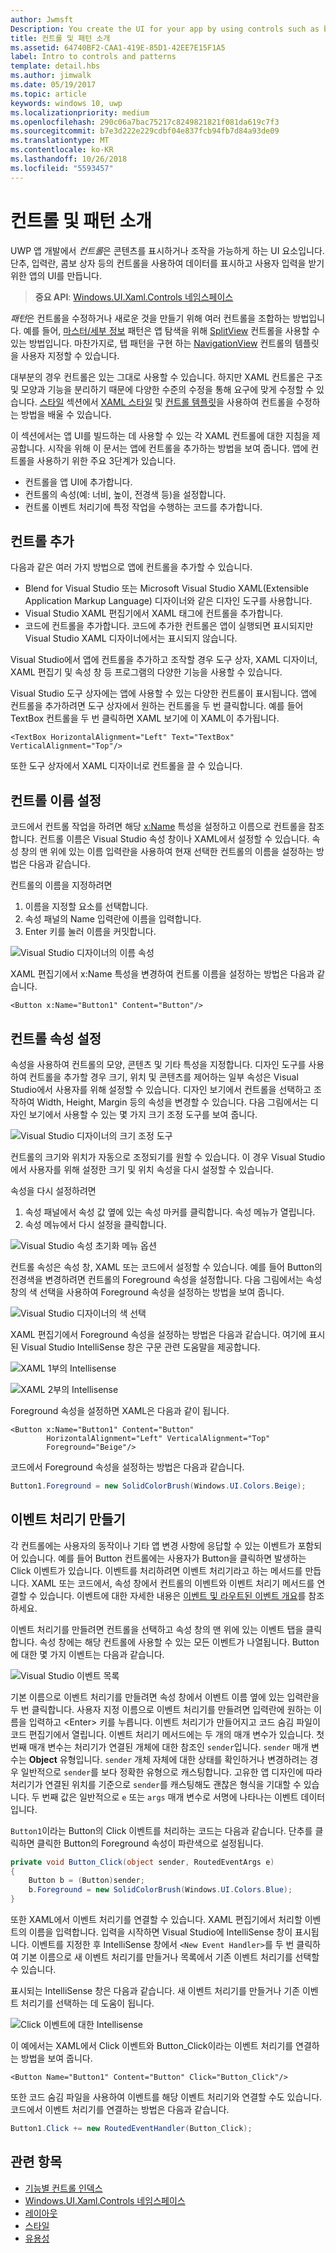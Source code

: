 ```yaml
---
author: Jwmsft
Description: You create the UI for your app by using controls such as buttons, text boxes, and combo boxes to display data and get user input. Here, we show you how to add controls to your app.
title: 컨트롤 및 패턴 소개
ms.assetid: 64740BF2-CAA1-419E-85D1-42EE7E15F1A5
label: Intro to controls and patterns
template: detail.hbs
ms.author: jimwalk
ms.date: 05/19/2017
ms.topic: article
keywords: windows 10, uwp
ms.localizationpriority: medium
ms.openlocfilehash: 290c06a7bac75217c8249821821f081da619c7f3
ms.sourcegitcommit: b7e3d222e229cdbf04e837fcb94fb7d84a93de09
ms.translationtype: MT
ms.contentlocale: ko-KR
ms.lasthandoff: 10/26/2018
ms.locfileid: "5593457"
---
```

# <a name="intro-to-controls-and-patterns"></a>컨트롤 및 패턴 소개

UWP 앱 개발에서 *컨트롤*은 콘텐츠를 표시하거나 조작을 가능하게 하는 UI 요소입니다. 단추, 입력란, 콤보 상자 등의 컨트롤을 사용하여 데이터를 표시하고 사용자 입력을 받기 위한 앱의 UI를 만듭니다.

> **중요 API**: [Windows.UI.Xaml.Controls 네임스페이스](https://msdn.microsoft.com/library/windows/apps/windows.ui.xaml.controls.aspx)

*패턴*은 컨트롤을 수정하거나 새로운 것을 만들기 위해 여러 컨트롤을 조합하는 방법입니다. 예를 들어, [마스터/세부 정보](master-details.md) 패턴은 앱 탐색을 위해 [SplitView](split-view.md) 컨트롤을 사용할 수 있는 방법입니다. 마찬가지로, 탭 패턴을 구현 하는 [NavigationView](navigationview.md) 컨트롤의 템플릿을 사용자 지정할 수 있습니다.

대부분의 경우 컨트롤은 있는 그대로 사용할 수 있습니다. 하지만 XAML 컨트롤은 구조 및 모양과 기능을 분리하기 때문에 다양한 수준의 수정을 통해 요구에 맞게 수정할 수 있습니다. [스타일](../style/index.md) 섹션에서 [XAML 스타일](xaml-styles.md) 및 [컨트롤 템플릿](control-templates.md)을 사용하여 컨트롤을 수정하는 방법을 배울 수 있습니다.

이 섹션에서는 앱 UI를 빌드하는 데 사용할 수 있는 각 XAML 컨트롤에 대한 지침을 제공합니다. 시작을 위해 이 문서는 앱에 컨트롤을 추가하는 방법을 보여 줍니다. 앱에 컨트롤을 사용하기 위한 주요 3단계가 있습니다.

- 컨트롤을 앱 UI에 추가합니다.
- 컨트롤의 속성(예: 너비, 높이, 전경색 등)을 설정합니다.
- 컨트롤 이벤트 처리기에 특정 작업을 수행하는 코드를 추가합니다. 

## <a name="add-a-control"></a>컨트롤 추가
다음과 같은 여러 가지 방법으로 앱에 컨트롤을 추가할 수 있습니다.
 
- Blend for Visual Studio 또는 Microsoft Visual Studio XAML(Extensible Application Markup Language) 디자이너와 같은 디자인 도구를 사용합니다. 
- Visual Studio XAML 편집기에서 XAML 태그에 컨트롤을 추가합니다. 
- 코드에 컨트롤을 추가합니다. 코드에 추가한 컨트롤은 앱이 실행되면 표시되지만 Visual Studio XAML 디자이너에서는 표시되지 않습니다.

Visual Studio에서 앱에 컨트롤을 추가하고 조작할 경우 도구 상자, XAML 디자이너, XAML 편집기 및 속성 창 등 프로그램의 다양한 기능을 사용할 수 있습니다. 

Visual Studio 도구 상자에는 앱에 사용할 수 있는 다양한 컨트롤이 표시됩니다. 앱에 컨트롤을 추가하려면 도구 상자에서 원하는 컨트롤을 두 번 클릭합니다. 예를 들어 TextBox 컨트롤을 두 번 클릭하면 XAML 보기에 이 XAML이 추가됩니다. 

```xaml
<TextBox HorizontalAlignment="Left" Text="TextBox" VerticalAlignment="Top"/>
```

또한 도구 상자에서 XAML 디자이너로 컨트롤을 끌 수 있습니다.

## <a name="set-the-name-of-a-control"></a>컨트롤 이름 설정

코드에서 컨트롤 작업을 하려면 해당 [x:Name](../../xaml-platform/x-name-attribute.md) 특성을 설정하고 이름으로 컨트롤을 참조합니다. 컨트롤 이름은 Visual Studio 속성 창이나 XAML에서 설정할 수 있습니다. 속성 창의 맨 위에 있는 이름 입력란을 사용하여 현재 선택한 컨트롤의 이름을 설정하는 방법은 다음과 같습니다.

컨트롤의 이름을 지정하려면
1. 이름을 지정할 요소를 선택합니다.
2. 속성 패널의 Name 입력란에 이름을 입력합니다.
3. Enter 키를 눌러 이름을 커밋합니다.

![Visual Studio 디자이너의 이름 속성](images/add-controls-control-name-designer.png)

XAML 편집기에서 x:Name 특성을 변경하여 컨트롤 이름을 설정하는 방법은 다음과 같습니다.

```xaml
<Button x:Name="Button1" Content="Button"/>
```

## <a name="set-the-control-properties"></a>컨트롤 속성 설정 

속성을 사용하여 컨트롤의 모양, 콘텐츠 및 기타 특성을 지정합니다. 디자인 도구를 사용하여 컨트롤을 추가할 경우 크기, 위치 및 콘텐츠를 제어하는 일부 속성은 Visual Studio에서 사용자를 위해 설정할 수 있습니다. 디자인 보기에서 컨트롤을 선택하고 조작하여 Width, Height, Margin 등의 속성을 변경할 수 있습니다. 다음 그림에서는 디자인 보기에서 사용할 수 있는 몇 가지 크기 조정 도구를 보여 줍니다. 

![Visual Studio 디자이너의 크기 조정 도구](images/add-controls-resizing-designer.png)

컨트롤의 크기와 위치가 자동으로 조정되기를 원할 수 있습니다. 이 경우 Visual Studio에서 사용자를 위해 설정한 크기 및 위치 속성을 다시 설정할 수 있습니다.

속성을 다시 설정하려면
1. 속성 패널에서 속성 값 옆에 있는 속성 마커를 클릭합니다. 속성 메뉴가 열립니다.
2. 속성 메뉴에서 다시 설정을 클릭합니다.

![Visual Studio 속성 초기화 메뉴 옵션](images/add-controls-property-reset.png)

컨트롤 속성은 속성 창, XAML 또는 코드에서 설정할 수 있습니다. 예를 들어 Button의 전경색을 변경하려면 컨트롤의 Foreground 속성을 설정합니다. 다음 그림에서는 속성 창의 색 선택을 사용하여 Foreground 속성을 설정하는 방법을 보여 줍니다. 

![Visual Studio 디자이너의 색 선택](images/add-controls-foreground-designer.png)

XAML 편집기에서 Foreground 속성을 설정하는 방법은 다음과 같습니다. 여기에 표시된 Visual Studio IntelliSense 창은 구문 관련 도움말을 제공합니다. 

![XAML 1부의 Intellisense](images/add-controls-foreground-xaml.png)

![XAML 2부의 Intellisense](images/add-controls-foreground-xaml-2.png)

Foreground 속성을 설정하면 XAML은 다음과 같이 됩니다. 

```xaml
<Button x:Name="Button1" Content="Button" 
        HorizontalAlignment="Left" VerticalAlignment="Top"
        Foreground="Beige"/>
```

코드에서 Foreground 속성을 설정하는 방법은 다음과 같습니다. 

```csharp
Button1.Foreground = new SolidColorBrush(Windows.UI.Colors.Beige);
```

## <a name="create-an-event-handler"></a>이벤트 처리기 만들기 

각 컨트롤에는 사용자의 동작이나 기타 앱 변경 사항에 응답할 수 있는 이벤트가 포함되어 있습니다. 예를 들어 Button 컨트롤에는 사용자가 Button을 클릭하면 발생하는 Click 이벤트가 있습니다. 이벤트를 처리하려면 이벤트 처리기라고 하는 메서드를 만듭니다. XAML 또는 코드에서, 속성 창에서 컨트롤의 이벤트와 이벤트 처리기 메서드를 연결할 수 있습니다. 이벤트에 대한 자세한 내용은 [이벤트 및 라우트된 이벤트 개요](../../xaml-platform/events-and-routed-events-overview.md)를 참조하세요.

이벤트 처리기를 만들려면 컨트롤을 선택하고 속성 창의 맨 위에 있는 이벤트 탭을 클릭합니다. 속성 창에는 해당 컨트롤에 사용할 수 있는 모든 이벤트가 나열됩니다. Button에 대한 몇 가지 이벤트는 다음과 같습니다.

![Visual Studio 이벤트 목록](images/add-controls-add-event-designer.png)

기본 이름으로 이벤트 처리기를 만들려면 속성 창에서 이벤트 이름 옆에 있는 입력란을 두 번 클릭합니다. 사용자 지정 이름으로 이벤트 처리기를 만들려면 입력란에 원하는 이름을 입력하고 &lt;Enter&gt; 키를 누릅니다. 이벤트 처리기가 만들어지고 코드 숨김 파일이 코드 편집기에서 열립니다. 이벤트 처리기 메서드에는 두 개의 매개 변수가 있습니다. 첫 번째 매개 변수는 처리기가 연결된 개체에 대한 참조인 `sender`입니다. `sender` 매개 변수는 **Object** 유형입니다. `sender` 개체 자체에 대한 상태를 확인하거나 변경하려는 경우 일반적으로 `sender`를 보다 정확한 유형으로 캐스팅합니다. 고유한 앱 디자인에 따라 처리기가 연결된 위치를 기준으로 `sender`를 캐스팅해도 괜찮은 형식을 기대할 수 있습니다. 두 번째 값은 일반적으로 `e` 또는 `args` 매개 변수로 서명에 나타나는 이벤트 데이터입니다.

`Button1`이라는 Button의 Click 이벤트를 처리하는 코드는 다음과 같습니다. 단추를 클릭하면 클릭한 Button의 Foreground 속성이 파란색으로 설정됩니다. 

```csharp
private void Button_Click(object sender, RoutedEventArgs e)
{
    Button b = (Button)sender;
    b.Foreground = new SolidColorBrush(Windows.UI.Colors.Blue);
}
```

또한 XAML에서 이벤트 처리기를 연결할 수 있습니다. XAML 편집기에서 처리할 이벤트의 이름을 입력합니다. 입력을 시작하면 Visual Studio에 IntelliSense 창이 표시됩니다. 이벤트를 지정한 후 IntelliSense 창에서 `<New Event Handler>`를 두 번 클릭하여 기본 이름으로 새 이벤트 처리기를 만들거나 목록에서 기존 이벤트 처리기를 선택할 수 있습니다. 

표시되는 IntelliSense 창은 다음과 같습니다. 새 이벤트 처리기를 만들거나 기존 이벤트 처리기를 선택하는 데 도움이 됩니다.

![Click 이벤트에 대한 Intellisense](images/add-controls-add-event-xaml.png)

이 예에서는 XAML에서 Click 이벤트와 Button_Click이라는 이벤트 처리기를 연결하는 방법을 보여 줍니다. 

```xaml
<Button Name="Button1" Content="Button" Click="Button_Click"/>
```

또한 코드 숨김 파일을 사용하여 이벤트를 해당 이벤트 처리기와 연결할 수도 있습니다. 코드에서 이벤트 처리기를 연결하는 방법은 다음과 같습니다.

```csharp
Button1.Click += new RoutedEventHandler(Button_Click);
```

## <a name="related-topics"></a>관련 항목

-   [기능별 컨트롤 인덱스](controls-by-function.md)
-   [Windows.UI.Xaml.Controls 네임스페이스](https://msdn.microsoft.com/library/windows/apps/windows.ui.xaml.controls.aspx)
-   [레이아웃](../layout/index.md)
-   [스타일](../style/index.md)
-   [유용성](../usability/index.md)
